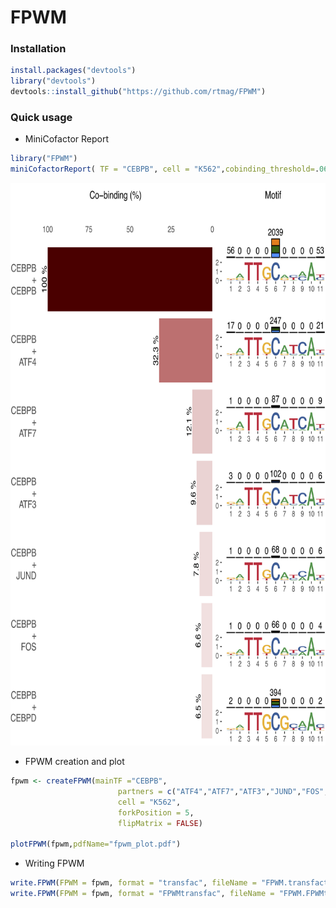 # FPWM

### Installation
```r
install.packages("devtools")
library("devtools")
devtools::install_github("https://github.com/rtmag/FPWM")
```

### Quick usage
- MiniCofactor Report
```r
library("FPWM")
miniCofactorReport( TF = "CEBPB", cell = "K562",cobinding_threshold=.06)
```
<div align="center">
<a name="miniCofactorReport"/>
<img src="./inst/MM1_HSA_K562_CEBPB_cofactor_minireport.png" alt="miniCofactorReport" width="700" height="900" ></img>
</a>
</div>

- FPWM creation and plot
```r
fpwm <- createFPWM(mainTF ="CEBPB",
                        partners = c("ATF4","ATF7","ATF3","JUND","FOS","CEBPD"),
                        cell = "K562", 
                        forkPosition = 5,
                        flipMatrix = FALSE)

plotFPWM(fpwm,pdfName="fpwm_plot.pdf")
```
- Writing FPWM
```r
write.FPWM(FPWM = fpwm, format = "transfac", fileName = "FPWM.transfact" )
write.FPWM(FPWM = fpwm, format = "FPWMtransfac", fileName = "FPWM.FPWMtransfac" )
```
